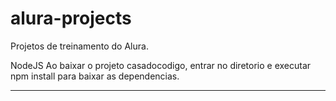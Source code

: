 # alura-projects
Projetos de treinamento do Alura.

NodeJS
Ao baixar o projeto casadocodigo, entrar no diretorio e executar npm install para baixar as dependencias.

**********************************************************************************
